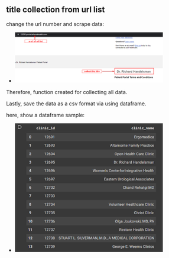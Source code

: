 ## title collection from url list

change the url number and scrape data:
- <img src="img/img-1.png" width="400">

Therefore, function created for collecting all data.

Lastly, save the data as a csv format via using dataframe.

here, show a dataframe sample:
- <img src="img/img-2.png" width="400">